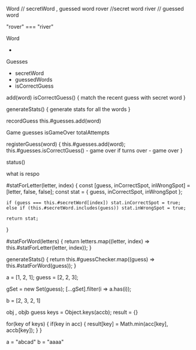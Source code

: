 Word // secretWord , guessed word
rover //secret word
river // guessed word

"rover" === "river"

Word

-

Guesses

- secretWord
- guessedWords
- isCorrectGuess

add(word)
isCorrectGuess() {
match the recent guess with secret word
}

generateStats() {
generate stats for all the words
}

recordGuess
this.#guesses.add(word)

Game
guesses
isGameOver
totalAttempts

registerGuess(word) {
this.#guesses.add(word);
this.#guesses.isCorrectGuess() - game over
if turns over - game over
}

status()

what is respo

#statForLetter(letter, index) {
const [guess, inCorrectSpot, inWrongSpot] = [letter, false, false];
const stat = { guess, inCorrectSpot, inWrongSpot };

    if (guess === this.#secretWord[index]) stat.inCorrectSpot = true;
    else if (this.#secretWord.includes(guess)) stat.inWrongSpot = true;

    return stat;

}

#statForWord(letters) {
return letters.map((letter, index) => this.#statForLetter(letter, index));
}

generateStats() {
return this.#guessChecker.map((guess) => this.#statForWord(guess));
}

a = [1, 2, 1];
guess = [2, 2, 3];

gSet = new Set(guess);
[...gSet].filter(i => a.has(i));

b = [2, 3, 2, 1]

obj , objb guess
keys = Object.keys(accb);
result = {}

for(key of keys) {
if(key in acc) {
result[key] = Math.min(acc[key], accb[key]);
}
}


a = "abcad"
b = "aaaa"




